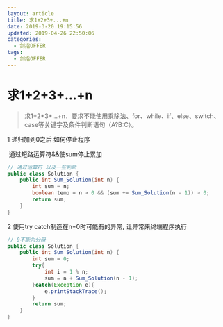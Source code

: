 ```yaml
---
layout: article
title: 求1+2+3+...+n
date: 2019-3-20 19:15:56
updated: 2019-04-26 22:50:06
categories: 
  - 剑指OFFER
tags: 
  - 剑指OFFER
---
```


# 求1+2+3+...+n

> 求1+2+3+...+n，要求不能使用乘除法、for、while、if、else、switch、case等关键字及条件判断语句（A?B:C）。

1 递归加到0之后 如何停止程序

​	通过短路运算符&&使sum停止累加

```Java
// 通过运算符 以及一些判断
public class Solution {
    public int Sum_Solution(int n) {
        int sum = n;
        boolean temp = n > 0 && (sum += Sum_Solution(n - 1)) > 0;
        return sum;
    }
}
```



2 使用try catch制造在n=0时可能有的异常, 让异常来终端程序执行

```Java
// 0不能为分母
public class Solution {
    public int Sum_Solution(int n) {
        int sum = 0;
        try{
            int i = 1 % n;
            sum = n + Sum_Solution(n - 1);
        }catch(Exception e){
            e.printStackTrace();
        }
        return sum;
    }
}
```

